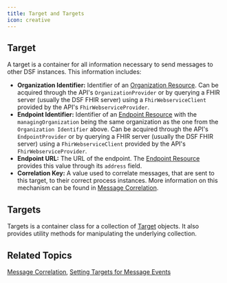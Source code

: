 ```yaml
---
title: Target and Targets
icon: creative
---
```


## Target

A target is a container for all information necessary to send messages to other DSF instances. This information includes:
- **Organization Identifier:** Identifier of an [Organization Resource](https://www.hl7.org/fhir/R4/organization.html). Can be acquired through the API's `OrganizationProvider` or by querying a FHIR server (usually the DSF FHIR server) using a `FhirWebserviceClient` provided by the API's `FhirWebserviceProvider`.
- **Endpoint Identifier:** Identifier of an [Endpoint Resource](https://www.hl7.org/fhir/R4/endpoint.html) with the `managingOrganization` being the same organization as the one from the `Organization Identifier` above. Can be acquired through the API's `EndpointProvider` or by querying a FHIR server (usually the DSF FHIR server) using a `FhirWebserviceClient` provided by the API's `FhirWebserviceProvider`.
- **Endpoint URL:** The URL of the endpoint. The [Endpoint Resource](https://www.hl7.org/fhir/R4/endpoint.html) provides this value through its `address` field.
- **Correlation Key:** A value used to correlate messages, that are sent to this target, to their correct process instances. More information on this mechanism can be found in [Message Correlation](message-correlation.md).

## Targets

Targets is a container class for a collection of [Target](#target) objects. It also provides utility methods for manipulating the underlying collection. 

## Related Topics
[Message Correlation](message-correlation.md), [Setting Targets for Message Events](../guides/setting-targets-for-message-events.md)